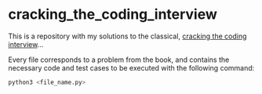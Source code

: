 # cracking_the_coding_interview
This is a repository with my solutions to the classical, [cracking the coding interview](https://www.amazon.com/Cracking-Coding-Interview-Programming-Questions/dp/0984782850)...

Every file corresponds to a problem from the book, and contains the necessary code and test cases to be executed with the following command:

```bash
python3 <file_name.py>
```
